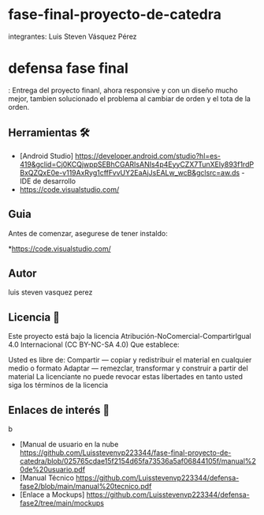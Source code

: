 # fase-final-proyecto-de-catedra
integrantes: Luis Steven Vásquez Pérez
# defensa fase  final
: Entrega del proyecto finanl, ahora responsive y con un diseño mucho mejor, tambien solucionado el problema al cambiar de orden y el tota de la orden.



## Herramientas 🛠️

* [Android Studio] https://developer.android.com/studio?hl=es-419&gclid=Cj0KCQjwppSEBhCGARIsANIs4p4EyyCZX7TunXEly893f1rdPBxQZQxE0e-v119AxRyg1cffFvvUY2EaAjJsEALw_wcB&gclsrc=aw.ds - IDE de desarrollo
* https://code.visualstudio.com/

## Guia 

Antes de comenzar, asegurese de tener instaldo:

*https://code.visualstudio.com/

## Autor

luis steven vasquez perez

## Licencia 📄

Este proyecto está bajo la licencia Atribución-NoComercial-CompartirIgual 4.0 Internacional (CC BY-NC-SA 4.0)
Que establece:

Usted es libre de:
Compartir — copiar y redistribuir el material en cualquier medio o formato
Adaptar — remezclar, transformar y construir a partir del material
La licenciante no puede revocar estas libertades en tanto usted siga los términos de la licencia

## Enlaces de interés 👀
b

* [Manual de usuario en la nube  https://github.com/Luisstevenvp223344/fase-final-proyecto-de-catedra/blob/025765cdae15f2154d65fa73536a5af06844105f/manual%20de%20usuario.pdf
* [Manual Técnico https://github.com/Luisstevenvp223344/defensa-fase2/blob/main/manual%20tecnico.pdf
* [Enlace a Mockups] https://github.com/Luisstevenvp223344/defensa-fase2/tree/main/mockups


